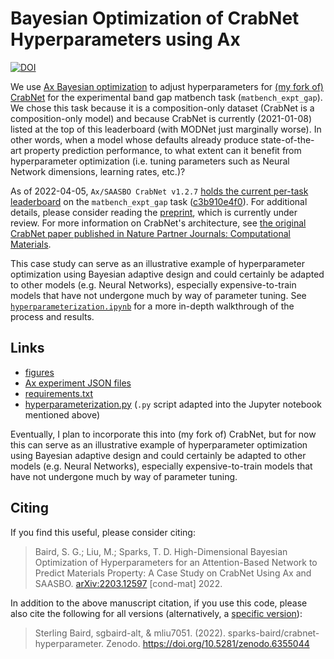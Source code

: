 # Bayesian Optimization of CrabNet Hyperparameters using Ax

[![DOI](https://zenodo.org/badge/431324974.svg)](https://zenodo.org/badge/latestdoi/431324974)

We use [Ax Bayesian optimization](https://ax.dev/docs/bayesopt.html) to adjust hyperparameters for [(my fork of) CrabNet](https://github.com/sgbaird/CrabNet) for the experimental band gap matbench task (`matbench_expt_gap`). We chose this task because it is a composition-only dataset (CrabNet is a composition-only model) and because CrabNet is currently (2021-01-08) listed at the top of this leaderboard (with MODNet just marginally worse). In other words, when a model whose defaults already produce state-of-the-art property prediction performance, to what extent can it benefit from hyperparameter optimization (i.e. tuning parameters such as Neural Network dimensions, learning rates, etc.)?

As of 2022-04-05, `Ax/SAASBO CrabNet v1.2.7` [holds the current per-task leaderboard](https://matbench.materialsproject.org/Leaderboards%20Per-Task/matbench_v0.1_matbench_expt_gap/) on the `matbench_expt_gap` task ([c3b910e4f0](https://github.com/materialsproject/matbench/tree/c3b910e4f06b79eea1a8a6c7b67ea5a605948306)). For additional details, please consider reading the [preprint](https://doi.org/10.48550/arXiv.2203.12597), which is currently under review. For more information on CrabNet's architecture, see [the original CrabNet paper published in Nature Partner Journals: Computational Materials](https://dx.doi.org/10.1038/s41524-021-00545-1).

This case study can serve as an illustrative example of hyperparameter optimization using Bayesian adaptive design and could certainly be adapted to other models (e.g. Neural Networks), especially expensive-to-train models that have not undergone much by way of parameter tuning. See [`hyperparameterization.ipynb`](https://github.com/sparks-baird/crabnet-hyperparameter/blob/main/hyperparameterization.ipynb) for a more in-depth walkthrough of the process and results.

## Links
- [figures](figures)
- [Ax experiment JSON files](experiments)
- [requirements.txt](requirements.txt)
- [hyperparameterization.py](https://github.com/sparks-baird/crabnet-hyperparameter/blob/main/hyperparameterization.py) (`.py` script adapted into the Jupyter notebook mentioned above)

Eventually, I plan to incorporate this into (my fork of) CrabNet, but for now this can serve as an illustrative example of hyperparameter optimization using Bayesian adaptive design and could certainly be adapted to other models (e.g. Neural Networks), especially expensive-to-train models that have not undergone much by way of parameter tuning.

## Citing
If you find this useful, please consider citing:
> Baird, S. G.; Liu, M.; Sparks, T. D. High-Dimensional Bayesian Optimization of Hyperparameters for an Attention-Based Network to Predict Materials Property: A Case Study on CrabNet Using Ax and SAASBO. [arXiv:2203.12597](https://doi.org/10.48550/arXiv.2203.12597) [cond-mat] 2022.

In addition to the above manuscript citation, if you use this code, please also cite the following for all versions (alternatively, a [specific version](https://zenodo.org/badge/latestdoi/431324974)):
> Sterling Baird, sgbaird-alt, & mliu7051. (2022). sparks-baird/crabnet-hyperparameter. Zenodo. https://doi.org/10.5281/zenodo.6355044
